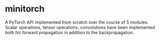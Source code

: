 # minitorch

A PyTorch API implemented from scratch over the course of 5 modules. Scalar operations, tensor operations, convolutions have been implemented both for forward propagation in addition to the backpropagation.
